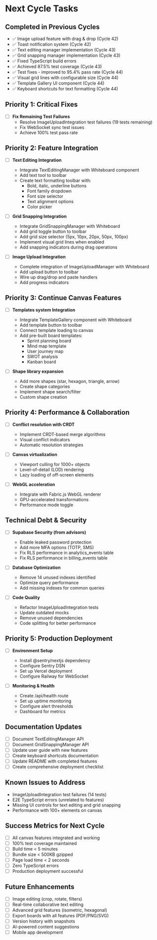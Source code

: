 # Next Cycle Tasks

## Completed in Previous Cycles
- ✅ Image upload feature with drag & drop (Cycle 42)
- ✅ Toast notification system (Cycle 42)
- ✅ Text editing manager implementation (Cycle 43)
- ✅ Grid snapping manager implementation (Cycle 43)
- ✅ Fixed TypeScript build errors
- ✅ Achieved 87.5% test coverage (Cycle 43)
- ✅ Test fixes - improved to 95.4% pass rate (Cycle 44)
- ✅ Visual grid lines with configurable size (Cycle 44)
- ✅ Template Gallery UI component (Cycle 44)
- ✅ Keyboard shortcuts for text formatting (Cycle 44)

## Priority 1: Critical Fixes
- [ ] **Fix Remaining Test Failures**
  - Resolve ImageUploadIntegration test failures (19 tests remaining)
  - Fix WebSocket sync test issues
  - Achieve 100% test pass rate

## Priority 2: Feature Integration
- [ ] **Text Editing Integration**
  - Integrate TextEditingManager with Whiteboard component
  - Add text tool to toolbar
  - Create text formatting toolbar with:
    - Bold, italic, underline buttons
    - Font family dropdown
    - Font size selector
    - Text alignment options
    - Color picker

- [ ] **Grid Snapping Integration**
  - Integrate GridSnappingManager with Whiteboard
  - Add grid toggle button to toolbar
  - Add grid size selector (5px, 10px, 20px, 50px, 100px)
  - Implement visual grid lines when enabled
  - Add snapping indicators during drag operations

- [ ] **Image Upload Integration**
  - Complete integration of ImageUploadManager with Whiteboard
  - Add upload button to toolbar
  - Wire up drag/drop and paste handlers
  - Add progress indicators

## Priority 3: Continue Canvas Features
- [ ] **Templates system Integration**
  - Integrate TemplateGallery component with Whiteboard
  - Add template button to toolbar
  - Connect template loading to canvas
  - Add pre-built board templates:
    - Sprint planning board
    - Mind map template
    - User journey map
    - SWOT analysis
    - Kanban board

- [ ] **Shape library expansion**
  - Add more shapes (star, hexagon, triangle, arrow)
  - Create shape categories
  - Implement shape search/filter
  - Custom shape creation

## Priority 4: Performance & Collaboration
- [ ] **Conflict resolution with CRDT**
  - Implement CRDT-based merge algorithms
  - Visual conflict indicators
  - Automatic resolution strategies
  
- [ ] **Canvas virtualization**
  - Viewport culling for 1000+ objects
  - Level-of-detail (LOD) rendering
  - Lazy loading of off-screen elements
  
- [ ] **WebGL acceleration**
  - Integrate with Fabric.js WebGL renderer
  - GPU-accelerated transformations
  - Performance mode toggle

## Technical Debt & Security
- [ ] **Supabase Security (from advisors)**
  - Enable leaked password protection
  - Add more MFA options (TOTP, SMS)
  - Fix RLS performance in analytics_events table
  - Fix RLS performance in billing_events table
  
- [ ] **Database Optimization**
  - Remove 14 unused indexes identified
  - Optimize query performance
  - Add missing indexes for common queries

- [ ] **Code Quality**
  - Refactor ImageUploadIntegration tests
  - Update outdated mocks
  - Remove unused dependencies
  - Code splitting for better performance

## Priority 5: Production Deployment
- [ ] **Environment Setup**
  - Install @sentry/nextjs dependency
  - Configure Sentry DSN
  - Set up Vercel deployment
  - Configure Railway for WebSocket
  
- [ ] **Monitoring & Health**
  - Create /api/health route
  - Set up uptime monitoring
  - Configure alert thresholds
  - Dashboard for metrics

## Documentation Updates
- [ ] Document TextEditingManager API
- [ ] Document GridSnappingManager API
- [ ] Update user guide with new features
- [ ] Create keyboard shortcuts documentation
- [ ] Update README with completed features
- [ ] Create comprehensive deployment checklist

## Known Issues to Address
- ImageUploadIntegration test failures (14 tests)
- E2E TypeScript errors (unrelated to features)
- Missing UI controls for text editing and grid snapping
- Performance with 100+ elements on canvas

## Success Metrics for Next Cycle
- [ ] All canvas features integrated and working
- [ ] 100% test coverage maintained
- [ ] Build time < 5 minutes
- [ ] Bundle size < 500KB gzipped
- [ ] Page load time < 2 seconds
- [ ] Zero TypeScript errors
- [ ] Production deployment successful

## Future Enhancements
- [ ] Image editing (crop, rotate, filters)
- [ ] Real-time collaborative text editing
- [ ] Advanced grid features (isometric, hexagonal)
- [ ] Export boards with all features (PDF/PNG/SVG)
- [ ] Version history with snapshots
- [ ] AI-powered content suggestions
- [ ] Mobile app development